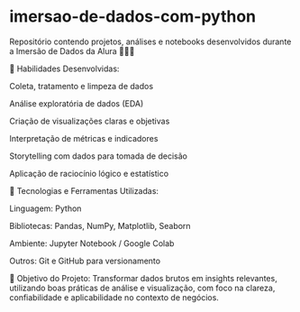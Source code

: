 # imersao-de-dados-com-python
Repositório contendo projetos, análises e notebooks desenvolvidos durante a Imersão de Dados da Alura 👩🏻‍💻


🩷 Habilidades Desenvolvidas:

Coleta, tratamento e limpeza de dados

Análise exploratória de dados (EDA)

Criação de visualizações claras e objetivas

Interpretação de métricas e indicadores

Storytelling com dados para tomada de decisão

Aplicação de raciocínio lógico e estatístico


🩷 Tecnologias e Ferramentas Utilizadas:

Linguagem: Python

Bibliotecas: Pandas, NumPy, Matplotlib, Seaborn

Ambiente: Jupyter Notebook / Google Colab

Outros: Git e GitHub para versionamento


🩷 Objetivo do Projeto: Transformar dados brutos em insights relevantes, utilizando boas práticas de análise e visualização, com foco na clareza, confiabilidade e aplicabilidade no contexto de negócios.
